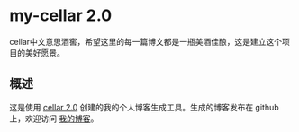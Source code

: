 # my-cellar 2.0

cellar中文意思酒窖，希望这里的每一篇博文都是一瓶美酒佳酿，这是建立这个项目的美好愿景。

## 概述

这是使用 [cellar 2.0](https://github.com/longze/cellar) 创建的我的个人博客生成工具。生成的博客发布在 github 上，欢迎访问 [我的博客](https://longze.github.io/)。